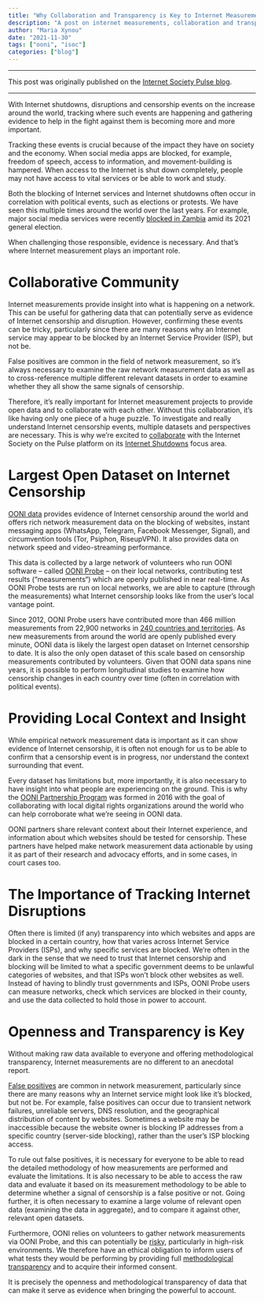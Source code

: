 ```yaml
---
title: "Why Collaboration and Transparency is Key to Internet Measurement"
description: "A post on internet measurements, collaboration and transparency."
author: "Maria Xynou"
date: "2021-11-30"
tags: ["ooni", "isoc"]
categories: ["blog"]
---
```


-----------------------------------------------------------------------------------------------------------

This post was originally published on the [Internet Society Pulse blog](https://pulse.internetsociety.org/blog/internet-measurements-collaboration-and-transparency).

--------------------------------------------------------------------------------------------------------------------------

With Internet shutdowns, disruptions and censorship events on the increase
around the world, tracking where such events are happening and gathering
evidence to help in the fight against them is becoming more and more
important.

Tracking these events is crucial because of the impact they have on society and
the economy. When social media apps are blocked, for example, freedom of
speech, access to information, and movement-building is hampered. When access
to the Internet is shut down completely, people may not have access to vital
services or be able to work and study.

Both the blocking of Internet services and Internet shutdowns often occur in
correlation with political events, such as elections or protests. We have seen
this multiple times around the world over the last years. For example, major
social media services were recently [blocked in Zambia](https://ooni.org/post/2021-zambia-social-media-blocks-amid-elections/) amid its 2021 general
election.

When challenging those responsible, evidence is necessary. And that’s where
Internet measurement plays an important role. 

# Collaborative Community

Internet measurements provide insight into what is happening on a network. This
can be useful for gathering data that can potentially serve as evidence of
Internet censorship and disruption. However, confirming these events can be
tricky, particularly since there are many reasons why an Internet service may
appear to be blocked by an Internet Service Provider (ISP), but not be.

False positives are common in the field of network measurement, so it’s always
necessary to examine the raw network measurement data as well as to
cross-reference multiple different relevant datasets in order to examine
whether they all show the same signals of censorship.

Therefore, it’s really important for Internet measurement projects to provide
open data and to collaborate with each other. Without this collaboration, it’s
like having only one piece of a huge puzzle. To investigate and really
understand Internet censorship events, multiple datasets and perspectives are
necessary. This is why we’re excited to [collaborate](https://pulse.internetsociety.org/partners) with the Internet Society
on the Pulse platform on its [Internet Shutdowns](https://pulse.internetsociety.org/shutdowns) focus area. 

# Largest Open Dataset on Internet Censorship

[OONI data](https://ooni.org/data/) provides evidence of Internet censorship around the world and offers
rich network measurement data on the blocking of websites, instant messaging
apps (WhatsApp, Telegram, Facebook Messenger, Signal), and circumvention tools
(Tor, Psiphon, RiseupVPN). It also provides data on network speed and
video-streaming performance.

This data is collected by a large network of volunteers who run OONI software –
called [OONI Probe](https://ooni.org/install/?pk_campaign=ISOCOONIProbeInstall) – on their local networks, contributing test results
(“measurements“) which are openly published in near real-time. As OONI Probe
tests are run on local networks, we are able to capture (through the
measurements) what Internet censorship looks like from the user’s local vantage
point. 

Since 2012, OONI Probe users have contributed more than 466 million measurements
from 22,900 networks in [240 countries and territories](https://explorer.ooni.org/). As new measurements from
around the world are openly published every minute, OONI data is likely the
largest open dataset on Internet censorship to date. It is also the only open
dataset of this scale based on censorship measurements contributed by
volunteers. Given that OONI data spans nine years, it is possible to perform
longitudinal studies to examine how censorship changes in each country over
time (often in correlation with political events). 

# Providing Local Context and Insight

While empirical network measurement data is important as it can show evidence of
Internet censorship, it is often not enough for us to be able to confirm that a
censorship event is in progress, nor understand the context surrounding that
event.

Every dataset has limitations but, more importantly, it is also necessary to
have insight into what people are experiencing on the ground. This is why the
[OONI Partnership Program](https://ooni.org/partners) was formed in 2016 with the goal of collaborating with
local digital rights organizations around the world who can help corroborate
what we’re seeing in OONI data.

OONI partners share relevant context about their Internet experience, and
information about which websites should be tested for censorship. These
partners have helped make network measurement data actionable by using it as
part of their research and advocacy efforts, and in some cases, in court cases
too. 

# The Importance of Tracking Internet Disruptions

Often there is limited (if any) transparency into which websites and apps are
blocked in a certain country, how that varies across Internet Service
Providers (ISPs), and why specific services are blocked. We’re often in the
dark in the sense that we need to trust that Internet censorship and blocking
will be limited to what a specific government deems to be unlawful categories
of websites, and that ISPs won’t block other websites as well. Instead of
having to blindly trust governments and ISPs, OONI Probe users can measure
networks, check which services are blocked in their county, and use the data
collected to hold those in power to account. 

# Openness and Transparency is Key

Without making raw data available to everyone and offering methodological
transparency, Internet measurements are no different to an anecdotal report. 

[False positives](https://ooni.org/support/faq/#what-are-false-positives) are common in network measurement, particularly since there are
many reasons why an Internet service might look like it’s blocked, but not be.
For example, false positives can occur due to transient network failures,
unreliable servers, DNS resolution, and the geographical distribution of
content by websites. Sometimes a website may be inaccessible because the
website owner is blocking IP addresses from a specific country
(server-side blocking), rather than the user’s ISP blocking access. 

To rule out false positives, it is necessary for everyone to be able to read the
detailed methodology of how measurements are performed and evaluate the
limitations. It is also necessary to be able to access the raw data and
evaluate it based on its measurement methodology to be able to determine
whether a signal of censorship is a false positive or not. Going further, it is
often necessary to examine a large volume of relevant open data (examining the
data in aggregate), and to compare it against other, relevant open datasets.

Furthermore, OONI relies on volunteers to gather network measurements via OONI
Probe, and this can potentially be [risky](https://ooni.org/about/risks/), particularly in high-risk
environments. We therefore have an ethical obligation to inform users of what
tests they would be performing by providing full [methodological transparency](https://github.com/ooni/spec/tree/master/nettests)
and to acquire their informed consent.

It is precisely the openness and methodological transparency of data that can
make it serve as evidence when bringing the powerful to account.
